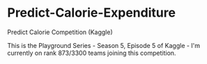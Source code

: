 # Predict-Calorie-Expenditure
Predict Calorie Competition (Kaggle)

This is the Playground Series - Season 5, Episode 5 of Kaggle - I'm currently on rank 873/3300 teams joining this competition.
